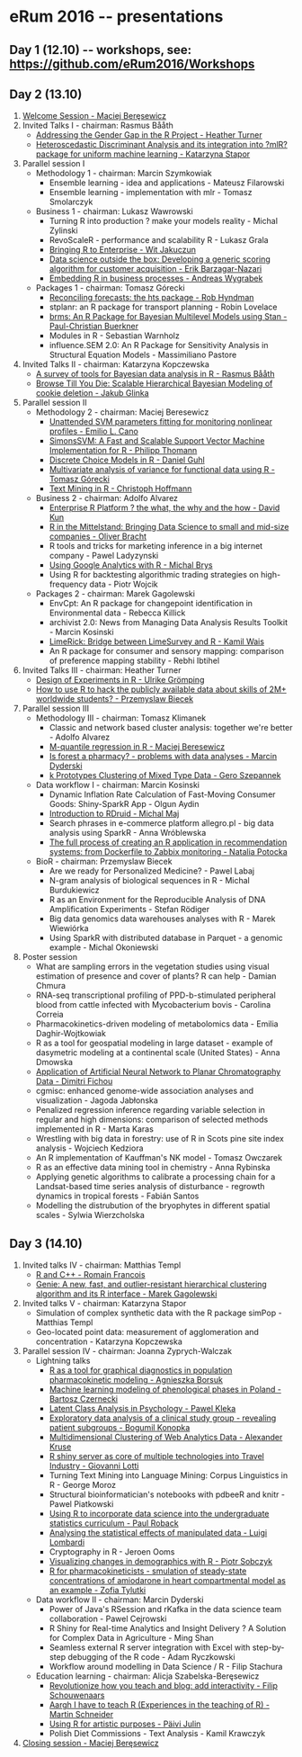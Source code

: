 # eRum 2016 -- presentations

## Day 1 (12.10) -- workshops, see: https://github.com/eRum2016/Workshops

## Day 2 (13.10)

1. [Welcome Session - Maciej Beręsewicz](https://github.com/eRum2016/Presentations-participants/blob/master/13.10/Welcome%20session/erum-2016-basic.pdf)
2. Invited Talks I - chairman: Rasmus Bååth
	+ [Addressing the Gender Gap in the R Project - Heather Turner](https://cdn.rawgit.com/eRum2016/Presentations-participants/master/13.10/Invited%20Talks%201/Addressing_the_Gender_Gap_in_the_R_Project-Heather_Turner.html)
	+ [Heteroscedastic Discriminant Analysis and its integration into ?mlR? package for uniform machine learning - Katarzyna Stapor](https://github.com/eRum2016/Presentations-participants/blob/master/13.10/Invited%20Talks%201/KStapor-Poznan0.pdf)
3. Parallel session I
	+ Methodology 1 - chairman: Marcin Szymkowiak
		+ Ensemble learning - idea and applications - Mateusz Filarowski
		+ Ensemble learning - implementation with mlr - Tomasz Smolarczyk
	+ Business 1  - chairman: Lukasz Wawrowski
		+ Turning R into production ? make your models reality - Michal Zylinski
		+ RevoScaleR - performance and scalability R - Lukasz Grala
		+ [Bringing R to Enterprise - Wit Jakuczun ](https://github.com/eRum2016/Presentations-participants/blob/master/13.10/Business%201/eRum_Bringing_R_to_Enterprise_final.pdf)
		+ [Data science outside the box: Developing a generic scoring algorithm for customer acquisition - Erik Barzagar-Nazari](https://github.com/eRum2016/Presentations-participants/blob/master/13.10/Business%201/eRum2016_data_science_outside_the_box_erik_barzagar_nazari.pdf)
		+ [Embedding R in business processes - Andreas Wygrabek](https://github.com/eRum2016/Presentations-participants/blob/master/13.10/Business%201/analytics_final.pptx)
	+ Packages 1 - chairman: Tomasz Górecki
		+ [Reconciling forecasts: the hts package - Rob Hyndman](https://github.com/eRum2016/Presentations-participants/blob/master/13.10/Packages%201/Hyndman_eRum_2016.pdf)
		+ stplanr: an R package for transport planning  - Robin Lovelace
		+ [brms: An R Package for Bayesian Multilevel Models using Stan - Paul-Christian Buerkner](https://github.com/eRum2016/Presentations-participants/blob/master/13.10/Packages%201/brms_talk_eRum_2016.pdf)
		+ Modules in R - Sebastian Warnholz 
		+ influence.SEM 2.0: An R Package for Sensitivity Analysis in Structural Equation Models - Massimiliano Pastore
4. Invited Talks II  - chairman: Katarzyna Kopczewska
	+ [A survey of tools for Bayesian data analysis in R - Rasmus Bååth](https://goo.gl/IgUoz4)
	+ [Browse Till You Die: Scalable Hierarchical Bayesian Modeling of cookie deletion - Jakub Glinka](https://github.com/eRum2016/Presentations-participants/blob/master/13.10/Invited%20Talks%202/Jakub_Glinka_HB_eRum_2016.pdf)
5. Parallel session II
	+ Methodology 2 - chairman: Maciej Beresewicz
		+ [Unattended SVM parameters fitting for monitoring nonlinear profiles - Emilio L. Cano](https://github.com/eRum2016/Presentations-participants/blob/master/13.10/Methodology%202/02_presentation.pdf)
		+ [SimonsSVM: A Fast and Scalable Support Vector Machine Implementation for R - Philipp Thomann](https://github.com/eRum2016/Presentations-participants/blob/master/13.10/Methodology%202/thomann_erum_2016.pdf)
		+ [Discrete Choice Models in R - Daniel Guhl](https://github.com/eRum2016/Presentations-participants/blob/master/13.10/Methodology%202/eRum_GG2016.pdf)
		+ [Multivariate analysis of variance for functional data using R - Tomasz Górecki](https://github.com/eRum2016/Presentations-participants/blob/master/13.10/Methodology%202/GoreckiSmaga.pdf)
		+ [Text Mining in R - Christoph Hoffmann](https://github.com/eRum2016/Presentations-participants/blob/master/13.10/Methodology%202/hoffmann_text_mining_in_R.pdf)
	+ Business 2 - chairman: Adolfo Alvarez
		+ [Enterprise R Platform ? the what, the why and the how - David Kun](https://github.com/eRum2016/Presentations-participants/blob/master/13.10/Business%202/Functional%20Finances%20eRum%202016.pdf)
		+ [R in the Mittelstand: Bringing Data Science to small and mid-size companies - Oliver Bracht](https://github.com/eRum2016/Presentations-participants/blob/master/13.10/Business%202/Implementing_R_in_the_Mittelstand.pptx)
		+ R tools and tricks for marketing inference in a big internet company - Pawel Ladyzynski
		+ [Using Google Analytics with R - Michal Brys](goo.gl/yLg3n9)
		+ Using R for backtesting algorithmic trading strategies on high-frequency data - Piotr Wojcik
	+ Packages 2  - chairman: Marek Gagolewski
		+ EnvCpt: An R package for changepoint identification in Environmental data - Rebecca Killick
		+ archivist 2.0: News from Managing Data Analysis Results Toolkit - Marcin Kosinski
		+ [LimeRick: Bridge between LimeSurvey and R - Kamil Wais](https://cdn.rawgit.com/eRum2016/Presentations-participants/master/13.10/Packages%202/erum.html)
		+ An R package for consumer and sensory mapping: comparison of preference mapping stability - Rebhi Ibtihel
6. Invited Talks III - chairman: Heather Turner
	+ [Design of Experiments in R - Ulrike Grömping](https://github.com/eRum2016/Presentations-participants/blob/master/13.10/Invited%20Talks%203/eRum2016UG_animationssplit.pdf)
	+ [How to use R to hack the publicly available data about skills of 2M+ worldwide students? - Przemyslaw Biecek](https://github.com/eRum2016/Presentations-participants/blob/master/13.10/Invited%20Talks%203/erum_Przemyslaw_Biecek.pdf)
7. Parallel session III
	+ Methodology III - chairman: Tomasz Klimanek
		+ Classic and network based cluster analysis: together we're better - Adolfo Alvarez
		+ [M-quantile regression in R - Maciej Beresewicz](https://github.com/eRum2016/Presentations-participants/blob/master/13.10/Methodology%203/m-quantile-regression.pdf)
		+ [Is forest a pharmacy? - problems with data analyses - Marcin Dyderski](https://github.com/eRum2016/Presentations-participants/blob/master/13.10/Methodology%203/Is%20forest%20a%20pharmacy.pdf)
		+ [k Prototypes Clustering of Mixed Type Data - Gero Szepannek](https://github.com/eRum2016/Presentations-participants/blob/master/13.10/Methodology%203/SzepannekeRum2016_final.pdf)
	+ Data workflow I  - chairman: Marcin Kosinski
		+ Dynamic Inflation Rate Calculation of Fast-Moving Consumer Goods: Shiny-SparkR App - Olgun Aydin
		+ [Introduction to RDruid - Michal Maj](https://maju116.github.io/eRum2016/#/)
		+ Search phrases in e-commerce platform allegro.pl - big data analysis using SparkR - Anna Wróblewska
		+ [The full process of creating an R application in recommendation systems: from Dockerfile to Zabbix monitoring - Natalia Potocka](https://potockan.github.io/eRum2016/#/)
	+ BioR - chairman: Przemyslaw Biecek
		+ Are we ready for Personalized Medicine? - Pawel Labaj
		+ N-gram analysis of biological sequences in R - Michal Burdukiewicz
		+ R as an Environment for the Reproducible Analysis of DNA Amplification Experiments - Stefan Rödiger 
		+ Big data genomics data warehouses analyses with R - Marek Wiewiórka
		+ Using SparkR with distributed database in Parquet - a genomic example - Michal Okoniewski
8. Poster session
	+ What are sampling errors in the vegetation studies using visual estimation of presence and cover of plants? R can help - Damian Chmura
	+ RNA-seq transcriptional profiling of PPD-b-stimulated peripheral blood from cattle infected with Mycobacterium bovis - Carolina Correia
	+ Pharmacokinetics-driven modeling of metabolomics data - Emilia Daghir-Wojtkowiak
	+ R as a tool for geospatial modeling in large dataset - example of dasymetric modeling at a continental scale (United States) - Anna Dmowska
	+ [Application of Artificial Neural Network to Planar Chromatography Data - Dimitri Fichou](https://github.com/eRum2016/Presentations-participants/blob/master/13.10/Posters/ANN_TLC_Dimitri%20GM.pdf)
	+ cgmisc: enhanced genome-wide association analyses and visualization - Jagoda Jabłonska
	+ Penalized regression inference regarding variable selection in regular and high dimensions: comparison of selected methods implemented in R - Marta Karas
	+ Wrestling with big data in forestry: use of R in Scots pine site index analysis - Wojciech Kedziora
	+ An R implementation of Kauffman's NK model - Tomasz Owczarek
	+ R as an effective data mining tool in chemistry - Anna Rybinska
	+ Applying genetic algorithms to calibrate a processing chain for a Landsat-based time series analysis of disturbance - regrowth dynamics in tropical forests - Fabián Santos
	+ Modelling the distrubution of the bryophytes in different spatial scales - Sylwia Wierzcholska

## Day 3 (14.10)

1. Invited talks IV - chairman: Matthias Templ
	+ [R and C++ - Romain Francois](https://github.com/eRum2016/Presentations-participants/blob/master/14.10/Invited%20Talks%204/romain_francois_R_and_C%2B%2B.pdf)
	+ [Genie: A new, fast, and outlier-resistant hierarchical clustering algorithm and its R interface - Marek Gagolewski](https://github.com/eRum2016/Presentations-participants/blob/master/14.10/Invited%20Talks%204/Gagolewski_eRum_Genie.pdf)
2. Invited talks V - chairman: Katarzyna Stapor
	+ Simulation of complex synthetic data with the R package simPop - Matthias Templ
	+ Geo-located point data: measurement of agglomeration and concentration - Katarzyna Kopczewska
3. Parallel session IV - chairman: Joanna Zyprych-Walczak
	+ Lightning talks
		+ [R as a tool for graphical diagnostics in population pharmacokinetic modeling - Agnieszka Borsuk](https://github.com/eRum2016/Presentations-participants/blob/master/14.10/Lightning%20talks/Borsuk%20-%20R%20as%20a%20tool%20for%20graphical%20diagnostics%20in%20PopPK.pdf)
		+ [Machine learning modeling of phenological phases in Poland - Bartosz Czernecki](https://github.com/eRum2016/Presentations-participants/blob/master/14.10/Lightning%20talks/bczernecki_jnowosad_kjablonska_erum.pdf)
		+ [Latent Class Analysis in Psychology - Pawel Kleka](https://github.com/eRum2016/Presentations-participants/blob/master/14.10/Lightning%20talks/lca.pptx)
		+ [Exploratory data analysis of a clinical study group - revealing patient subgroups - Bogumil Konopka](https://github.com/eRum2016/Presentations-participants/blob/master/14.10/Lightning%20talks/BKonopka_DataExploration_eRUM2016.pdf)
		+ [Multidimensional Clustering of Web Analytics Data - Alexander Kruse](https://github.com/eRum2016/Presentations-participants/blob/master/14.10/Lightning%20talks/eRum_Lighnting_Talk_Kruse.pdf)
		+ [R shiny server as core of multiple technologies into Travel Industry - Giovanni Lotti](https://github.com/eRum2016/Presentations-participants/blob/master/14.10/Lightning%20talks/rhubble_Giovanni.pdf)
		+ Turning Text Mining into Language Mining: Corpus Linguistics in R - George Moroz
		+ Structural bioinformatician's notebooks with pdbeeR and knitr - Pawel Piatkowski
		+ [Using R to incorporate data science into the undergraduate statistics curriculum - Paul Roback](https://github.com/eRum2016/Presentations-participants/blob/master/14.10/Lightning%20talks/eRum%20presentation_Roback.pptx)
		+ [Analysing the statistical effects of manipulated data - Luigi Lombardi](https://github.com/eRum2016/Presentations-participants/blob/master/14.10/Lightning%20talks/Lombardi-Bressan-eR2016-LT.pdf)
		+ Cryptography in R - Jeroen Ooms
		+ [Visualizing changes in demographics with R - Piotr Sobczyk](https://github.com/eRum2016/Presentations-participants/blob/master/14.10/Lightning%20talks/erum_visualization_Sobczyk.pdf)
		+ [R for pharmacokineticists - smulation of steady-state concentrations of amiodarone in heart compartmental model as an example - Zofia Tylutki](https://github.com/eRum2016/Presentations-participants/blob/master/14.10/Lightning%20talks/erum2016_ZTylutki.pdf)
	+ Data workflow II - chairman: Marcin Dyderski
		+ Power of Java's RSession and rKafka in the data science team collaboration - Pawel Cejrowski
		+ R Shiny for Real-time Analytics and Insight Delivery ? A Solution for Complex Data in Agriculture - Ming Shan
		+ Seamless external R server integration with Excel with step-by-step debugging of the R code - Adam Ryczkowski
		+ Workflow around modelling in Data Science / R - Filip Stachura
	+ Education learning - chairman: Alicja Szabelska-Beręsewicz
		+ [Revolutionize how you teach and blog: add interactivity - Filip Schouwenaars](https://github.com/eRum2016/Presentations-participants/blob/master/14.10/Education%20learning/Revolutionize_the_way_you_teach_and_blog_tutorial_package_Filip_Schouwenaars.pdf)
		+ [Aargh I have to teach R (Experiences in the teaching of R) - Martin Schneider](https://github.com/eRum2016/Presentations-participants/blob/master/14.10/Education%20learning/aargh_i_have_to_teach_R_Martin_Schneider.pptx)
		+ [Using R for artistic purposes - Päivi Julin](https://github.com/eRum2016/Presentations-participants/blob/master/14.10/Education%20learning/Using_r_for_artistic_purposes_Paivi_Julin.pdf)
		+ Polish Diet Commissions - Text Analysis - Kamil Krawczyk
4. [Closing session - Maciej Beręsewicz](https://github.com/eRum2016/Presentations-participants/blob/master/14.10/Closing%20session/ending.pdf)